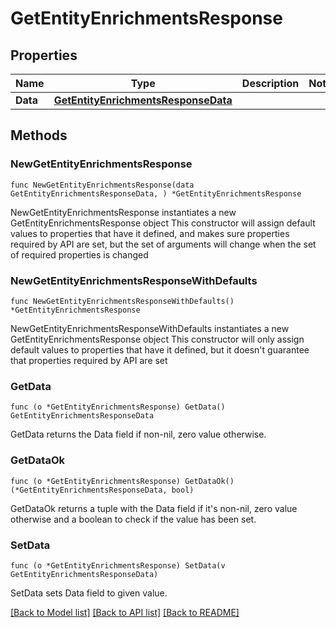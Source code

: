 # GetEntityEnrichmentsResponse

## Properties

Name | Type | Description | Notes
------------ | ------------- | ------------- | -------------
**Data** | [**GetEntityEnrichmentsResponseData**](GetEntityEnrichmentsResponseData.md) |  | 

## Methods

### NewGetEntityEnrichmentsResponse

`func NewGetEntityEnrichmentsResponse(data GetEntityEnrichmentsResponseData, ) *GetEntityEnrichmentsResponse`

NewGetEntityEnrichmentsResponse instantiates a new GetEntityEnrichmentsResponse object
This constructor will assign default values to properties that have it defined,
and makes sure properties required by API are set, but the set of arguments
will change when the set of required properties is changed

### NewGetEntityEnrichmentsResponseWithDefaults

`func NewGetEntityEnrichmentsResponseWithDefaults() *GetEntityEnrichmentsResponse`

NewGetEntityEnrichmentsResponseWithDefaults instantiates a new GetEntityEnrichmentsResponse object
This constructor will only assign default values to properties that have it defined,
but it doesn't guarantee that properties required by API are set

### GetData

`func (o *GetEntityEnrichmentsResponse) GetData() GetEntityEnrichmentsResponseData`

GetData returns the Data field if non-nil, zero value otherwise.

### GetDataOk

`func (o *GetEntityEnrichmentsResponse) GetDataOk() (*GetEntityEnrichmentsResponseData, bool)`

GetDataOk returns a tuple with the Data field if it's non-nil, zero value otherwise
and a boolean to check if the value has been set.

### SetData

`func (o *GetEntityEnrichmentsResponse) SetData(v GetEntityEnrichmentsResponseData)`

SetData sets Data field to given value.



[[Back to Model list]](../README.md#documentation-for-models) [[Back to API list]](../README.md#documentation-for-api-endpoints) [[Back to README]](../README.md)



